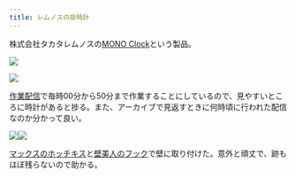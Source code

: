 ```yaml
---
title: レムノスの掛時計
---
```

株式会社タカタレムノスの[MONO Clock](https://www.amazon.co.jp/dp/B004UIT8BK)という製品。

![](https://lh3.googleusercontent.com/M8iYYJpfeW6JUyX3RXqf99ClnFs8uRAV8xumAA1j9BtcJSIYNjEXV41WD2Mcb4Ec6BrQLwS5x6QpaKaUN1mOkIn8Qi0NIOBBC8TBjt88wv47TKUc2wnrLwC5SshAP5zSqg2EMHfBn9Ih68835rtEQq5BY6S92olFAwNxINxSULVTv5IEBHbmztpv)

![](https://lh3.googleusercontent.com/phcLQjU2jhvfCgVQUDC14xR5u0j8i38PjO6c_i46K1l7qQWDZX-K7VmSbz4qMY4tNiSJrxG0rfQ_K9GwM_q185dVmWmrmac3VlVyCeEs0ZZonORYjsnUxcE1h8PbAtiIUBlMN73DwKTwr1cpgo6y7ohbl_61jyvtSbX4adEVl1jYpIDGL_THe3Vf)

[作業配信](https://www.youtube.com/channel/UC5s-KpSDGzxWPWNv94PnJHw)で毎時00分から50分まで作業することにしているので、見やすいところに時計があると捗る。また、アーカイブで見返すときに何時頃に行われた配信なのか分かって良い。

![](https://lh6.googleusercontent.com/kMlgYvfRGJYIl2K1lxIcLbsNMU9RT74zQFjOUu0ttnBI89GlPhUP7YovaX84HkTeTjFrL0mxsCKlnbvpnW3uR3worghBTwJgtKgf1WbJyLaX9LZ2wi5nB6KQ87R4MK_lDryUHwgbt5pvvgXp7lQnnOjBYi8pE30YP3b5r3SyXUHc4FXOxrubPIJY)![](https://lh4.googleusercontent.com/Iu2pAXQMtia1gEbHlWMkzey8GHPPt-6zMQ1ha6s0L1DY33fWqR4J4V4E6MEGnzvYAh-wCCXpbeN3A6nx5tyBw_WwqVh15IOdCai67vfwOjOgqctG5m0Tuf0xC0Ho0pgCG-EHKYP0rOWHl2hWRg601xLP2OgGyDyoo7qWowXsKxtKH6r-olnedRB1)

[マックスのホッチキス](https://www.amazon.co.jp/dp/B000O9WRWG)と[壁美人のフック](https://www.amazon.co.jp/dp/B00CU78TDG)で壁に取り付けた。意外と頑丈で、跡もほぼ残らないので助かる。
